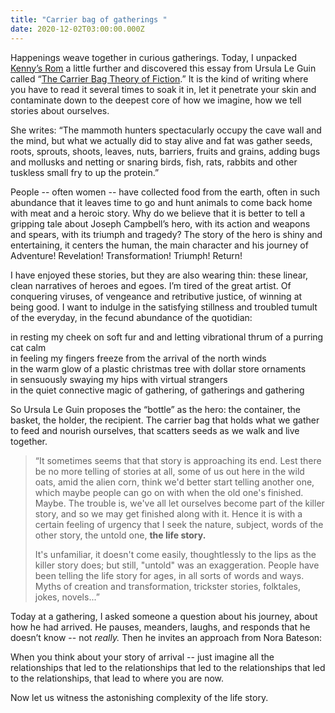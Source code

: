 ```yaml
---
title: "Carrier bag of gatherings "
date: 2020-12-02T03:00:00.000Z
---
```

Happenings weave together in curious gatherings. Today, I unpacked [Kenny’s Rom](https://kennyzhao.com/kennysroom) a little further and discovered this essay from Ursula Le Guin called “[The Carrier Bag Theory of Fiction](https://www.google.com/search?q=carrier+bag+of+fiction&oq=carrier+bag+of+fiction&aqs=chrome..69i57j46j0i22i30l6.4176j0j4&sourceid=chrome&ie=UTF-8).” It is the kind of writing where you have to read it several times to soak it in, let it penetrate your skin and contaminate down to the deepest core of how we imagine, how we tell stories about ourselves.

She writes: “The mammoth hunters spectacularly occupy the cave wall and the mind, but what we actually did to stay alive and fat was gather seeds, roots, sprouts, shoots, leaves, nuts, barriers, fruits and grains, adding bugs and mollusks and netting or snaring birds, fish, rats, rabbits and other tuskless small fry to up the protein.”  

People -- often women -- have collected food from the earth, often in such abundance that it leaves time to go and hunt animals to come back home with meat and a heroic story. Why do we believe that it is better to tell a gripping tale about Joseph Campbell’s hero, with its action and weapons and spears, with its triumph and tragedy? The story of the hero is shiny and entertaining, it centers the human, the main character and his journey of Adventure! Revelation! Transformation! Triumph! Return!

I have enjoyed these stories, but they are also wearing thin: these linear, clean narratives of heroes and egoes. I’m tired of the great artist. Of conquering viruses, of vengeance and retributive justice, of winning at being good. I want to indulge in the satisfying stillness and troubled tumult of the everyday, in the fecund abundance of the quotidian: 

in resting my cheek on soft fur and and letting vibrational thrum of a purring cat calm\
in feeling my fingers freeze from the arrival of the north winds\
in the warm glow of a plastic christmas tree with dollar store ornaments\
in sensuously swaying my hips with virtual strangers\
in the quiet connective magic of gathering, of gatherings and gathering

So Ursula Le Guin proposes the “bottle” as the hero: the container, the basket, the holder, the recipient. The carrier bag that holds what we gather to feed and nourish ourselves, that scatters seeds as we walk and live together. 

> “It sometimes seems that that story is approaching its end. Lest there be no more telling of stories at all, some of us out here in the wild oats, amid the alien corn, think we'd better start telling another one, which maybe people can go on with when the old one's finished. Maybe. The trouble is, we've all let ourselves become part of the killer story, and so we may get finished along with it. Hence it is with a certain feeling of urgency that I seek the nature, subject, words of the other story, the untold one, **the life story.**
>
> It's unfamiliar, it doesn't come easily, thoughtlessly to the lips as the killer story does; but still, "untold" was an exaggeration. People have been telling the life story for ages, in all sorts of words and ways. Myths of creation and transformation, trickster stories, folktales, jokes, novels...” 

Today at a gathering, I asked someone a question about his journey, about how he had arrived. He pauses, meanders, laughs, and responds that he doesn’t know -- not *really.* Then he invites an approach from Nora Bateson:

When you think about your story of arrival -- just imagine all the relationships that led to the relationships that led to the relationships that led to the relationships, that lead to where you are now. 

Now let us witness the astonishing complexity of the life story.